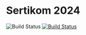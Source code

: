 # Sertikom 2024

![Build Status](https://jenkins.ridwan-porto.my.id/buildStatus/icon?job=testcidc)
[![Build Status](https://jenkins.ridwan-porto.my.id/buildStatus/icon?job=testcidc)](https://jenkins.ridwan-porto.my.id/job/testcidc/)
